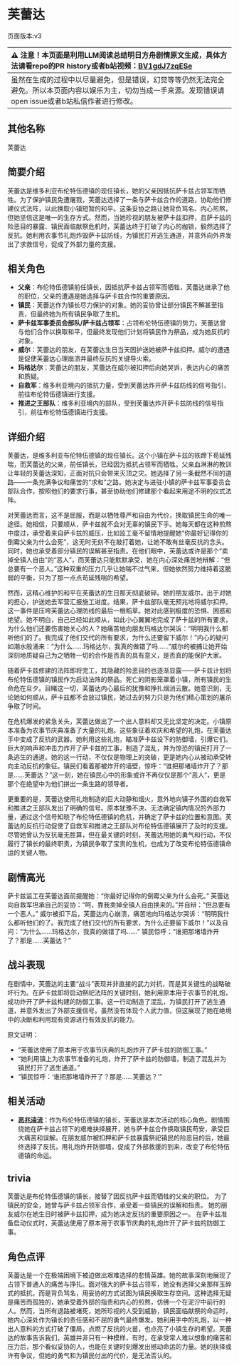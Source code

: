 # 芙蕾达
页面版本:v3
 

| :warning: 注意！本页面是利用LLM阅读总结明日方舟剧情原文生成，具体方法请看repo的PR history或者b站视频：[BV1gdJ7zqESe](https://www.bilibili.com/video/BV1gdJ7zqESe/)         |
|:----------------------------|
| 虽然在生成的过程中以尽量避免，但是错误，幻觉等等仍然无法完全避免。所以本页面内容以娱乐为主，切勿当成一手来源。发现错误请open issue或者b站私信作者进行修改。|



## 其他名称
芙蕾达
## 简要介绍
芙蕾达是维多利亚布伦特伍德镇的现任镇长，她的父亲因抵抗萨卡兹占领军而牺牲。为了保护镇民免遭屠戮，芙蕾达选择了一条与萨卡兹合作的道路，协助他们修建仪式法阵，以此换取小镇短暂的和平。这条妥协之路让她背负骂名、内心煎熬，但她坚信这是唯一的生存方式。然而，当她珍视的朋友被萨卡兹扣押，且萨卡兹的险恶目的暴露、镇民面临献祭危机时，芙蕾达终于打破了内心的枷锁，毅然选择了反抗。她利用农事节礼炮炸毁萨卡兹防线，为镇民打开逃生通道，并意外向外界发出了求救信号，促成了外部力量的支援。
## 相关角色
-   **父亲**：布伦特伍德镇前任镇长，因抵抗萨卡兹占领军而牺牲，芙蕾达继承了他的职位，父亲的遭遇是她选择与萨卡兹合作的重要原因。
-   **镇民**：芙蕾达作为镇长尽力保护的对象。她的妥协曾让部分镇民不解甚至指责，但最终她为所有镇民争取了生机。
-   **萨卡兹军事委员会部队/萨卡兹占领军**：占领布伦特伍德镇的势力。芙蕾达曾与他们合作以换取和平，但最终发现他们计划将镇民作为祭品，成为她反抗的对象。
-   **威尔**：芙蕾达的朋友，在芙蕾达生日当天因护送她被萨卡兹扣押。威尔的遭遇是促使芙蕾达心理崩溃并最终反抗的关键导火索。
-   **玛格达尔**：芙蕾达的朋友，芙蕾达在威尔被扣押后向她哭诉，表达内心的痛苦和质疑。
-   **自救军**：维多利亚境内的抵抗力量，受到芙蕾达炸开萨卡兹防线的信号指引，前往布伦特伍德镇进行支援。
-   **推进之王部队**：维多利亚境内的部队，受到芙蕾达炸开萨卡兹防线的信号指引，前往布伦特伍德镇进行支援。
## 详细介绍
芙蕾达，是维多利亚布伦特伍德镇的现任镇长。这个小镇在萨卡兹的铁蹄下苟延残喘，而芙蕾达的父亲，前任镇长，已经因为抵抗占领军而牺牲。父亲血淋淋的教训让年轻的芙蕾达深知，正面对抗只会带来灭顶之灾。她选择了另一条截然不同的道路——一条充满争议和痛苦的“求和”之路。她决定与进驻小镇的萨卡兹军事委员会部队合作，按照他们的要求行事，甚至协助他们修建那个看起来用途不明的仪式法阵。

对芙蕾达而言，这不是屈服，而是以牺牲尊严和自由为代价，换取镇民生命的唯一途径。她相信，只要顺从，萨卡兹就不会对无辜的镇民下手。她每天都在这种煎熬中度过，承受着来自萨卡兹的威压，比如监工毫不留情地提醒她“你最好记得你的倒霉父亲为什么会死”，这无时无刻不在敲打着她，让她不敢有丝毫反抗的念头。同时，她也承受着部分镇民的误解甚至指责。在他们眼中，芙蕾达或许是那个“卖掉全镇人自由”的“恶人”，而芙蕾达只能默默承受，她在内心深处痛苦地辩解：“但总要有一个恶人。”这种双重的压力几乎让她喘不过气来，但她依然努力维持着这脆弱的平衡，只为了那一点点苟延残喘的希望。

然而，这精心维护的和平在芙蕾达的生日那天彻底破碎。她的朋友威尔，出于对她的担心，护送她去军营汇报施工进度。结果，萨卡兹部队毫无预兆地将威尔扣押。这一事件是压垮芙蕾达心理防线的最后一根稻草。她对此感到极度的恐惧、困惑和绝望。她不明白，自己已经如此顺从，如此小心翼翼地完成了萨卡兹的所有要求，为什么他们还要伤害她关心的人？她痛苦地向朋友玛格达尔哭诉：“明明我什么都听他们的了。我完成了他们交代的所有要求，为什么还要留下威尔！”内心的疑问如潮水般涌来：“为什么......玛格达尔，我真的做错了吗......”威尔的被捕让她开始深刻地质疑自己为之牺牲一切的合作是否真的具有意义，是否真的能保护大家。

随着萨卡兹修建的法阵即将完工，其隐藏的险恶目的也逐渐显露——萨卡兹计划将布伦特伍德镇的镇民作为启动法阵的祭品。死亡的阴影笼罩着小镇，所有镇民的生命危在旦夕。目睹这一切，芙蕾达内心最后的犹豫和挣扎烟消云散。她意识到，无论她如何顺从，萨卡兹都不会放过镇民，她过去的努力只是为他们精心策划的屠杀争取了时间。

在危机爆发的紧急关头，芙蕾达做出了一个出人意料却又无比坚定的决定。小镇原本准备为农事节庆典准备了大量的礼炮。这些象征着欢庆和希望的礼炮，在芙蕾达手中变成了反抗的武器。她利用这些礼炮，瞄准萨卡兹设下的防御墙，引爆它们。巨大的响声和冲击力炸开了萨卡兹的工事，制造了混乱，并为惊恐的镇民打开了一条逃生的通道。她的这一行动，不仅仅是物理上的突破，更是她内心从被动承受转向主动反抗的象征。镇民们看着那被炸开的墙壁，惊呼：“谁把那堵墙炸开了？那是......芙蕾达？”这一刻，她在镇民心中的形象或许不再仅仅是那个“恶人”，更是那个在绝望中为他们拼出一条生路的领导者。

更重要的是，芙蕾达使用礼炮制造的巨大动静和烟火，意外地向镇子外围的自救军和推进之王部队发出了明确的信号。原本犹豫不决、无法确定镇内情况的外部力量，通过这个信号知晓了布伦特伍德镇的危机，并确定了萨卡兹的位置和意图。芙蕾达的反抗行动促使了自救军和推进之王部队对布伦特伍德镇展开了及时的支援。尽管她曾认为反抗毫无胜算，但在最关键的时刻，芙蕾达用她的勇气和行动，不仅履行了镇长的最终职责，为镇民争取了宝贵的生机，也成为了改变布伦特伍德镇命运的关键人物。
## 剧情高光
萨卡兹监工在芙蕾达面前提醒她：“你最好记得你的倒霉父亲为什么会死。”
芙蕾达向自救军坦承自己的妥协：“呵，靠我卖掉全镇人自由换来的。”并自辩：“但总要有一个恶人。”
威尔被扣下后，芙蕾达内心崩溃，痛苦地向玛格达尔哭诉：“明明我什么都听他们的了。我完成了他们交代的所有要求，为什么还要留下威尔！”以及自问：“为什么......玛格达尔，我真的做错了吗......”
镇民惊呼：“谁把那堵墙炸开了？那是......芙蕾达？”
## 战斗表现
在剧情中，芙蕾达的主要“战斗”表现并非直接的武力对抗，而是其关键性的战略破坏行为。在萨卡兹即将启动祭祀法阵的关键时刻，她利用原本用于农事节的礼炮，成功炸开了萨卡兹构建的防御工事。这一行动制造了混乱，为镇民打开了逃生通道，并意外发出了外部支援信号。虽然没有体现个人武力值，但这展现了她在绝境中的决断和利用现有资源进行有效反抗的能力。

原文证明：
- “芙蕾达使用了原本用于农事节庆典的礼炮炸开了萨卡兹的防御工事。”
- “她利用镇上为农事节准备的礼炮，炸开了萨卡兹的防御墙，制造了混乱并为镇民打开了逃生通道。”
- “镇民惊呼：‘谁把那堵墙炸开了？那是......芙蕾达？’”
## 相关活动
-   **[恶兆湍流](../stories/main_13.md)**：作为布伦特伍德镇的镇长，芙蕾达是本次活动的核心角色。剧情围绕她在萨卡兹占领下的艰难抉择展开，她与萨卡兹合作换取镇民苟安，承受巨大痛苦和误解。在朋友威尔被扣押和萨卡兹暴露祭祀镇民的险恶目的后，她最终选择了反抗，用礼炮炸开防御墙，促成了外部救援的到来，改变了布伦特伍德镇的命运。
## trivia
芙蕾达是布伦特伍德镇的镇长，接替了因反抗萨卡兹而牺牲的父亲的职位。
为了镇民的安全，她曾与萨卡兹占领军合作，承受着一些镇民的误解和指责。
她的朋友威尔在她生日时被萨卡兹扣押，成为她决定反抗的重要原因之一。
在萨卡兹准备启动仪式时，芙蕾达使用了原本用于农事节庆典的礼炮炸开了萨卡兹的防御工事。
## 角色点评
芙蕾达是一个在极端困境下被迫做出艰难选择的悲情英雄。她的故事深刻地展现了占领下普通人的痛苦与挣扎。面对强大的萨卡兹占领军，她没有选择父亲那样玉碎式的抵抗，而是背负骂名，用妥协的方式试图为镇民换取生存空间。这种选择无疑是痛苦而孤独的，她承受着外部的指责和内心的煎熬，仿佛一个在泥泞中前行的人。然而，当所有退路被堵死，她所珍视的人受到威胁，镇民面临献祭的命运时，她内心深处作为镇长的责任感和不屈的勇气最终爆发。她利用手中的礼炮，以一种出人意料的方式打破了僵局，点燃了反抗的火苗，也点亮了小镇生存的希望。芙蕾达的故事告诉我们，英雄并非只有一种模样，有时，在承受常人难以想象的痛苦和压力后，那个看似妥协的人，也能在关键时刻爆发出撼动命运的力量。她的抉择或许有争议，但她的勇气和为镇民付出的代价，是无法否认的。